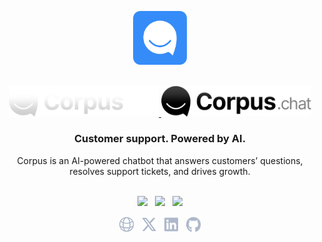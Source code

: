 <p align="center">
    <a href="https://corpus.chat"><img width="86" src="/img/icon.png" alt="Corpus Icon"></a>
</p>

<p align="center"><br>
    <a href="https://corpus.chat#gh-dark-mode-only" target="_blank">
        <img width="240" src="/img/logo-on-dark.png" alt="Corpus Logo">
    </a>
    <a href="https://corpus.chat#gh-light-mode-only" target="_blank">
        <img width="240" src="/img/logo-on-light.png" alt="Corpus Logo">
    </a>
</p>

<h3 font-size="28px" align="center">Customer support. Powered by AI.</h3>

<p align="center">Corpus is an AI-powered chatbot that answers customers’ questions,<br>resolves support tickets, and drives growth.</h3>

<p align="center"><br>
  <a href="https://corpus.chat/docs"><img src="https://img.shields.io/badge/docs-read_the_docs-379AFA.svg?style=flat-square"></a>
  &nbsp;
  <a href="https://twitter.com/corpuschathq"><img src="https://img.shields.io/badge/twitter-follow_us-1d9bf0.svg?style=flat-square"></a>
  &nbsp;
  <a href="https://www.linkedin.com/company/automazeio/"><img src="https://img.shields.io/badge/linkedin-connect_with_us-0a66c2.svg?style=flat-square"></a>
</p>

<p align="center">
  <a href="https://corpus.chat"><img height="25" src="/img/social/website.svg" alt="Website"></a>
  &nbsp;
  <a href="https://twitter.com/corpuschathq"><img height="25" src="/img/social/x.svg" alt="X/Twitter"></a>
  &nbsp;
  <a href="https://www.linkedin.com/company/corpuschat/"><img height="25" src="/img/social/linkedin.svg" alt="LinkedIn"></a>
  &nbsp;
  <a href="https://github.com/corpuschat"><img height="25" src="/img/social/github.svg" alt="Github"></a>
</p>
